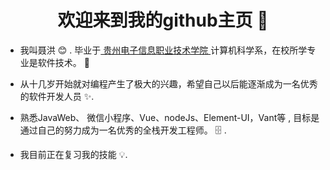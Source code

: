 <h1 align="center"> 欢迎来到我的github主页 👋 </h1>


* 我叫聂洪 :blush:	 . 毕业于[ 贵州电子信息职业技术学院 ](http://www.gzeic.com/)计算机科学系，在校所学专业是软件技术。 :satellite:

* 从十几岁开始就对编程产生了极大的兴趣，希望自己以后能逐渐成为一名优秀的软件开发人员  :sparkles:.

* 熟悉JavaWeb、 微信小程序、Vue、nodeJs、Element-UI，Vant等 , 目标是通过自己的努力成为一名优秀的全栈开发工程师。 :file_cabinet: .

* 我目前正在复习我的技能 :bulb:.



